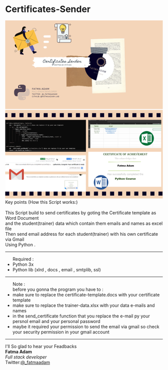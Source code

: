 # Certificates-Sender


<img src="https://github.com/fatmaadam-lab/Certificates-Sender/blob/main/image-1.jpg"/>
<img src="https://github.com/fatmaadam-lab/Certificates-Sender/blob/main/image-2.jpg"/>
<br>
  Key points (How this Script works:) <br><br>
  This Script build to send certificates by goting the Certificate template as Word Document <br>
  and the student(trainer) data which contain them emails and names as excel file <br> 
  Then send email address for each student(trainer) with his own certificate via Gmail <br> 
  Using Python . 
 
<hr>
<ul>
Required :  
  <li> Python 3x  </li>
  <li> Python lib (xlrd , docs , email , smtplib, ssl) </li>
</ul>
<hr>
<ul>Note :
      <br> before you gonna the program you have to :<br>
  <li> make sure to replace the certificate-template.docs with your certificate template </li>
    <li> make sure to replace the trainer-data.xlsx with your data e-mails and names </li> 
    <li> in the send_certificate function that you replace the e-mail py your persnol email and your personal password </li>
    <li> maybe it required your permission to send the email via gmail so check your security permission in your gmail account </li>
</ul>

<hr>
I'll So glad to hear your Feadbacks 
<br>
<b>Fatma Adam</b> <br>
<i>Full stack developer</i><br>
Twitter:<a href="https://twitter.com/_fatmaadam/">@_fatmaadam</a>
